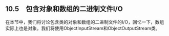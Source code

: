    

## 10.5　包含对象和数组的二进制文件I/O

在本节中，我们将讨论包含类的对象和数组的二进制文件的I/O，回忆一下，数组实际上也是对象。我们将使用ObjectInputStream和ObjectOutputStream类。